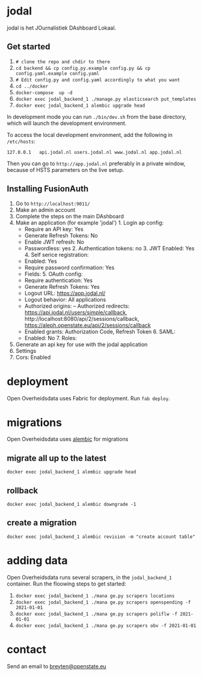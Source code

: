 # jodal

jodal is het JOurnalistiek DAshboard Lokaal.


## Get started

1. `# clone the repo and chdir to there`
2. `cd backend && cp config.py.example config.py && cp config.yaml.example config.yaml`
3. `# Edit config.py and config.yaml accordingly to what you want`
2. `cd ../docker`
3. `docker-compose  up -d`
4. `docker exec jodal_backend_1 ./manage.py elasticsearch put_templates`
5. `docker exec jodal_backend_1 alembic upgrade head`

In development mode you can run `./bin/dev.sh` from the base directory, which will launch
the development environment.

To access the local development environment, add the following in `/etc/hosts`:

```
127.0.0.1	api.jodal.nl users.jodal.nl www.jodal.nl app.jodal.nl
```

Then you can go to `http://app.jodal.nl` preferably in a private window, because of HSTS parameters on the live setup.

## Installing FusionAuth

1. Go to `http://localhost:9011/`
2. Make an admin account
3. Complete the steps on the main DAshboard
  1. Make an application (for example 'jodal')
    1. Login ap config:
      - Require an API key: 	Yes
      - Generate Refresh Tokens: 	No
      - Enable JWT refresh: 	No
      - Passwordless: yes
    2. Authentication tokens: no
    3. JWT Enabled: Yes
    4. Self serice registration:
       - Enabled: Yes
       - Require password confirmation: Yes
       - Fields:
    5. OAuth config:
      - Require authentication: 	Yes
      - Generate Refresh Tokens: 	Yes
      - Logout URL: 	https://app.jodal.nl/
      - Logout behavior: 	All applications
      - Authorized origins: 	–
       Authorized redirects: 	https://api.jodal.nl/users/simple/callback, http://localhost:8080/api/2/sessions/callback, https://aleph.openstate.eu/api/2/sessions/callback
      - Enabled grants: 	Authorization Code, Refresh Token
    6. SAML:
      - Enabled: 	No
    7. Roles:
  2. Generate an api key for use with the jodal application
  3. Settings
   1. Cors: Enabled

# deployment

Open Overheidsdata uses Fabric for deployment. Run `fab deploy`.

# migrations

Open Overheidsdata uses [alembic](https://alembic.sqlalchemy.org/en/latest/index.html) for migrations

## migrate all up to the latest

`docker exec jodal_backend_1 alembic upgrade head`

## rollback

`docker exec jodal_backend_1 alembic downgrade -1`

## create a migration

`docker exec jodal_backend_1 alembic revision -m "create account table"`

# adding data

Open Overheidsdata runs several scrapers, in the `jodal_backend_1` container. Run the floowing steps to get started:

1. `docker exec jodal_backend_1 ./mana ge.py scrapers locations`
2. `docker exec jodal_backend_1 ./mana ge.py scrapers openspending -f 2021-01-01`
3. `docker exec jodal_backend_1 ./mana ge.py scrapers poliflw -f 2021-01-01`
4. `docker exec jodal_backend_1 ./mana ge.py scrapers obv -f 2021-01-01`

# contact

Send an email to breyten@openstate.eu
